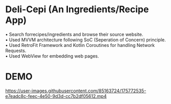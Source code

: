 # Deli-Cepi (An Ingredients/Recipe App)
• Search forrecipes/ingredients and browse their source website. <br />
• Used MVVM architecture following SoC (Seperation of Concern) principle.<br />
• Used RetroFit Framework and Kotlin Coroutines for handling Network Requests.<br />
• Used WebView for embedding web pages.<br />

# DEMO 
https://user-images.githubusercontent.com/85163724/175772535-e7eadc8c-feec-4e50-9d3d-cc7b2df05612.mp4

